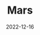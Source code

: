 ---
layout: image
title: Mars
date: 2022-12-16
image: image_2022_12_16T05_28_22_086Z-1.png
gear:
- ref: 5semount
- ref: 5se
- ref: asi662
catalogues:
- Solar System
targets:
- Mars
---